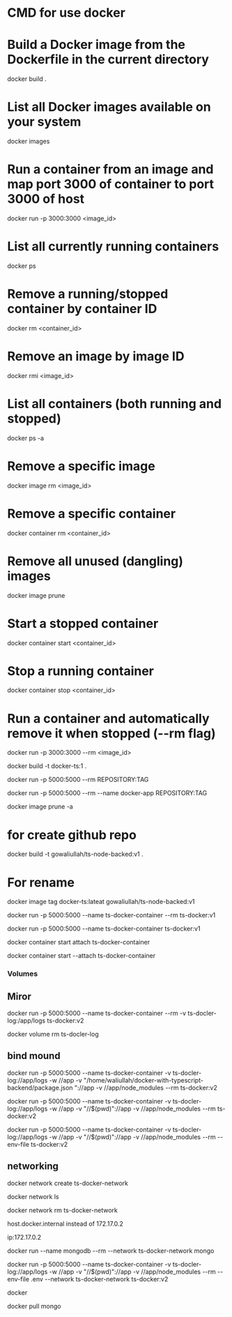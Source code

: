 # CMD for use docker


# Build a Docker image from the Dockerfile in the current directory
docker build .

# List all Docker images available on your system
docker images


# Run a container from an image and map port 3000 of container to port 3000 of host
docker run -p 3000:3000 <image_id>



# List all currently running containers
docker ps 


# Remove a running/stopped container by container ID
docker rm <container_id>


# Remove an image by image ID
docker rmi <image_id>


# List all containers (both running and stopped)
docker ps -a

# Remove a specific image
docker image rm <image_id>

# Remove a specific container
docker container rm <container_id>


# Remove all unused (dangling) images
docker image prune

# Start a stopped container
docker container start <container_id>

# Stop a running container
docker container stop <container_id>


# Run a container and automatically remove it when stopped (--rm flag)
docker run -p 3000:3000 --rm <image_id>


docker build -t docker-ts:1 .


docker run -p 5000:5000 --rm REPOSITORY:TAG


docker run -p 5000:5000 --rm --name docker-app REPOSITORY:TAG

docker image prune -a


# for create github repo
docker build -t gowaliullah/ts-node-backed:v1 .

# For rename
docker image tag docker-ts:lateat gowaliullah/ts-node-backed:v1

docker run -p 5000:5000 --name ts-docker-container --rm ts-docker:v1


docker run -p 5000:5000 --name ts-docker-container ts-docker:v1


docker container start attach ts-docker-container

docker container start --attach ts-docker-container


### Volumes
## Miror


 docker run -p 5000:5000 --name ts-docker-container --rm -v ts-docler-log:/app/logs ts-docker:v2

 docker volume rm ts-docler-log


## bind mound
docker run -p 5000:5000 --name ts-docker-container -v ts-docler-log://app/logs -w //app  -v "/home/waliullah/docker-with-typescript-backend/package.json
"://app -v //app/node_modules --rm  ts-docker:v2     

docker run -p 5000:5000 --name ts-docker-container -v ts-docler-log://app/logs -w //app  -v "//$(pwd)"://app -v //app/node_modules --rm  ts-docker:v2  

docker run -p 5000:5000 --name ts-docker-container -v ts-docler-log://app/logs -w //app  -v "//$(pwd)"://app -v //app/node_modules --rm --env-file ts-docker:v2  


## networking

docker network create ts-docker-network

docker network ls 

docker network rm ts-docker-network

host.docker.internal instead of 172.17.0.2

<!-- container to container communicate -->
ip:172.17.0.2   
  
docker run --name mongodb --rm --network ts-docker-network mongo

docker run -p 5000:5000 --name ts-docker-container -v ts-docler-log://app/logs -w //app  -v "//$(pwd)"://app -v //app/node_modules --rm --env-file .env --network ts-docker-network ts-docker:v2  


docker

 docker pull mongo